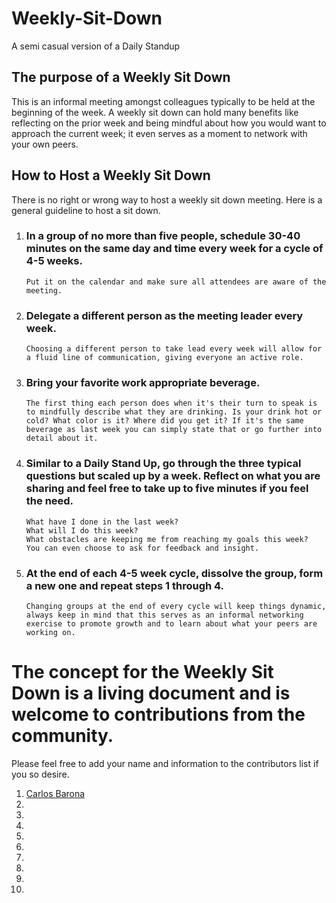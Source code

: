 # Weekly-Sit-Down
A semi casual version of a Daily Standup 

## The purpose of a Weekly Sit Down
This is an informal meeting amongst colleagues typically to be held at the beginning of the week. A weekly sit down can hold many benefits like reflecting on the prior week and being mindful about how you would want to approach the current week; it even serves as a moment to network  with your own peers.

## How to Host a Weekly Sit Down
There is no right or wrong way to host a weekly sit down meeting. Here is a general guideline to host a sit down.

1. ### In a group of no more than five people, schedule 30-40 minutes on the same day and time every week for a cycle of 4-5 weeks.
       Put it on the calendar and make sure all attendees are aware of the meeting.


1. ### Delegate a different person as the meeting leader every week.
       Choosing a different person to take lead every week will allow for a fluid line of communication, giving everyone an active role.


1. ### Bring your favorite work appropriate beverage.
       The first thing each person does when it's their turn to speak is to mindfully describe what they are drinking. Is your drink hot or cold? What color is it? Where did you get it? If it's the same beverage as last week you can simply state that or go further into detail about it.


1. ### Similar to a Daily Stand Up, go through the three typical questions but scaled up by a week. Reflect on what you are sharing and feel free to take up to five minutes if you feel the need.
       What have I done in the last week?
       What will I do this week?
       What obstacles are keeping me from reaching my goals this week?
       You can even choose to ask for feedback and insight.

1. ### At the end of each 4-5 week cycle, dissolve the group, form a new one and repeat steps 1 through 4.
       Changing groups at the end of every cycle will keep things dynamic, always keep in mind that this serves as an informal networking exercise to promote growth and to learn about what your peers are working on.

# The concept for the Weekly Sit Down is a living document and is welcome to contributions from the community.

Please feel free to add your name and information to the contributors list if you so desire.

1. [Carlos Barona](https://github.com/Cbarona)
1.
1.
1.
1.
1.
1.
1.
1.
1.
